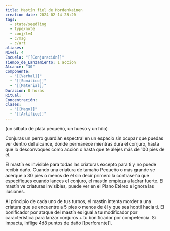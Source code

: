 ```yaml
---
title: Mastín fiel de Mordenkainen
creation date: 2024-02-14 23:20
tags:
  - state/seedling
  - type/note
  - conj/lv4
  - c/mag
  - c/art
aliases: 
Nivel: 4
Escuela: "[[Conjuración]]"
Tiempo_de_Lanzamiento: 1 accion
Alcance: "30"
Componente:
  - "[[Verbal]]"
  - "[[Somático]]"
  - "[[Material]]"
Duración: 8 horas
Ritual: 
Concentración: 
Clases:
  - "[[Mago]]"
  - "[[Artífice]]"
---
```

(un silbato de plata pequeño, un hueso y un hilo)

Conjuras un perro guardián espectral en un espacio sin ocupar que puedas ver dentro del alcance, donde permanece mientras dura el conjuro, hasta que lo desconvoques como acción o hasta que te alejes más de 100 pies de él.

El mastín es invisible para todas las criaturas excepto para ti y no puede recibir daño. Cuando una criatura de tamaño Pequeño o más grande se acerque a 30 pies o menos de él sin decir primero la contraseña que especifiques cuando lances el conjuro, el mastín empieza a ladrar fuerte. El mastín ve criaturas invisibles, puede ver en el Plano Etéreo e ignora las ilusiones.

Al principio de cada uno de tus turnos, el mastín intenta morder a una criatura que se encuentre a 5 pies o menos de él y que sea hostil hacia ti. El bonificador por ataque del mastín es igual a tu modificador por característica para lanzar conjuros + tu bonificador por competencia. Si impacta, inflige 4d8 puntos de daño [[perforante]].
